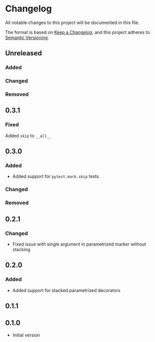 # Changelog

All notable changes to this project will be documented in this file.

The format is based on [Keep a Changelog](https://keepachangelog.com/en/1.0.0/),
and this project adheres to [Semantic Versioning](https://semver.org/spec/v2.0.0.html).

## Unreleased

### Added

### Changed

### Removed

## 0.3.1

### Fixed

Added ``skip`` to ``__all__``

## 0.3.0

### Added

* Added support for ``pytest.mark.skip`` tests.

### Changed

### Removed

## 0.2.1

### Changed

* Fixed issue with single argument in parametrized marker without stacking

## 0.2.0

### Added

* Added support for stacked parametrized decorators

## 0.1.1

## 0.1.0

* Initial version
